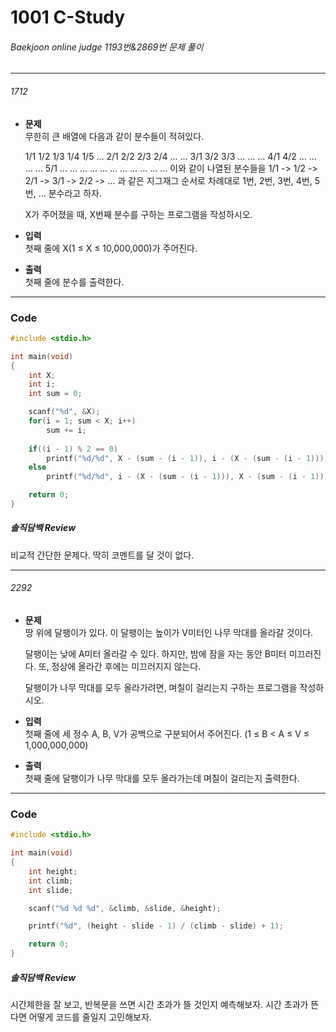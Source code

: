# 1001 C-Study

###### Baekjoon online judge 1193번&2869번 문제 풀이 
<hr>

###### 1712

* __문제__<br>
    무한히 큰 배열에 다음과 같이 분수들이 적혀있다.

    1/1	1/2	1/3	1/4	1/5	…
    2/1	2/2	2/3	2/4	…	…
    3/1	3/2	3/3	…	…	…
    4/1	4/2	…	…	…	…
    5/1	…	…	…	…	…
    …	…	…	…	…	…
    이와 같이 나열된 분수들을 1/1 -> 1/2 -> 2/1 -> 3/1 -> 2/2 -> … 과 같은 지그재그 순서로 차례대로 1번, 2번, 3번, 4번, 5번, … 분수라고 하자.

    X가 주어졌을 때, X번째 분수를 구하는 프로그램을 작성하시오.

* __입력__<br>
    첫째 줄에 X(1 ≤ X ≤ 10,000,000)가 주어진다.

* __출력__<br>
    첫째 줄에 분수를 출력한다.

<hr>

### Code

```c
#include <stdio.h>

int main(void)
{
    int X;
    int i;
    int sum = 0;

    scanf("%d", &X);
    for(i = 1; sum < X; i++)
        sum += i;
    
    if((i - 1) % 2 == 0)
        printf("%d/%d", X - (sum - (i - 1)), i - (X - (sum - (i - 1))));
    else
        printf("%d/%d", i - (X - (sum - (i - 1))), X - (sum - (i - 1)));

    return 0;
}
```

##### 솔직담백 Review
비교적 간단한 문제다. 딱히 코멘트를 달 것이 없다.

<hr>

###### 2292

* __문제__<br>
    땅 위에 달팽이가 있다. 이 달팽이는 높이가 V미터인 나무 막대를 올라갈 것이다.

    달팽이는 낮에 A미터 올라갈 수 있다. 하지만, 밤에 잠을 자는 동안 B미터 미끄러진다. 또, 정상에 올라간 후에는 미끄러지지 않는다.

    달팽이가 나무 막대를 모두 올라가려면, 며칠이 걸리는지 구하는 프로그램을 작성하시오.

* __입력__<br>
    첫째 줄에 세 정수 A, B, V가 공백으로 구분되어서 주어진다. (1 ≤ B < A ≤ V ≤ 1,000,000,000)

* __출력__<br>
    첫째 줄에 달팽이가 나무 막대를 모두 올라가는데 며칠이 걸리는지 출력한다.

<hr>

### Code

```c
#include <stdio.h>

int main(void)
{
    int height;
    int climb;
    int slide;

    scanf("%d %d %d", &climb, &slide, &height);

    printf("%d", (height - slide - 1) / (climb - slide) + 1);

    return 0;
}
```

##### 솔직담백 Review
시간제한을 잘 보고, 반복문을 쓰면 시간 초과가 뜰 것인지 예측해보자. 시간 초과가 뜬다면 어떻게 코드를 줄일지 고민해보자.


